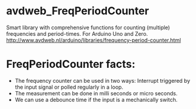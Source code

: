 # avdweb_FreqPeriodCounter
Smart library with comprehensive functions for counting (multiple) frequencies and period-times. For Arduino Uno and Zero.
http://www.avdweb.nl/arduino/libraries/frequency-period-counter.html

# FreqPeriodCounter facts:
- The frequency counter can be used in two ways: Interrupt triggered by the input signal or polled regularly in a loop.
- The measurement can be done in milli seconds or micro seconds. 
- We can use a debounce time if the input is a mechanically switch.
